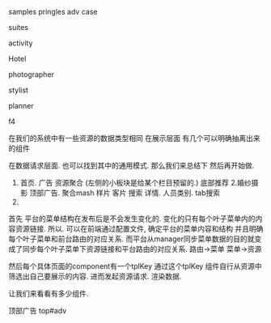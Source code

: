 samples
pringles
adv
case





suites


activity


Hotel


photographer

stylist

planner

f4


在我们的系统中有一些资源的数据类型相同
在展示层面 有几个可以明确抽离出来的组件

在数据请求层面. 也可以找到其中的通用模式.
那么我们来总结下 然后再开始做.

1. 首页.
    广告
    资源聚合 (左侧的小板块是给某个栏目预留的.)
    底部推荐
2.婚纱摄影
    顶部广告.
    聚合mash
    样片
    客片
    搜索
    详情.
    人员类别.
    tab搜索
3.


首先 平台的菜单结构在发布后是不会发生变化的.
变化的只有每个叶子菜单内的内容资源链接.
所以. 可以在前端通过配置文件, 确定平台的菜单内容和结构
并且明确每个叶子菜单和前台路由的对应关系.
而平台从manager同步菜单数据的目的就变成了同步每个叶子菜单下资源链接和平台路由的对应关系.
路由->菜单
菜单->资源

然后每个具体页面的component有一个tplKey 通过这个tplKey 组件自行从资源中筛选出自己要展示的内容.
进而发起资源请求. 渲染数据.

让我们来看看有多少组件.


顶部广告 top#adv
 
